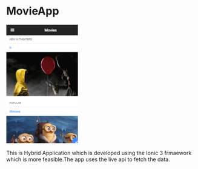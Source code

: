 # MovieApp
![alt text](https://github.com/coderninja1/MovieApp/blob/master/image/imag1.png)


This is Hybrid Application which is developed using the Ionic 3 frmaework which is more feasible.The app uses the live api to fetch the data.
